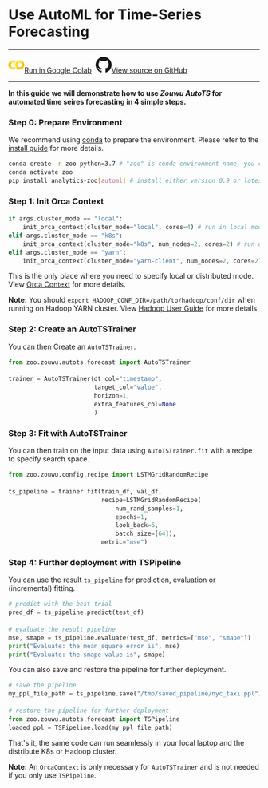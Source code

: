 # Use AutoML for Time-Series Forecasting

---

![](../../../../image/colab_logo_32px.png)[Run in Google Colab](https://colab.research.google.com/github/intel-analytics/analytics-zoo/blob/master/docs/docs/colab-notebook/zouwu/zouwu_autots_nyc_taxi.ipynb) &nbsp;![](../../../../image/GitHub-Mark-32px.png)[View source on GitHub](https://github.com/intel-analytics/analytics-zoo/blob/master/docs/docs/colab-notebook/zouwu/zouwu_autots_nyc_taxi.ipynb)

---

**In this guide we will demonstrate how to use _Zouwu AutoTS_ for automated time seires forecasting in 4 simple steps.**

### **Step 0: Prepare Environment**

We recommend using [conda](https://docs.conda.io/projects/conda/en/latest/user-guide/install/) to prepare the environment. Please refer to the [install guide](../../UserGuide/python.md) for more details.

```bash
conda create -n zoo python=3.7 # "zoo" is conda environment name, you can use any name you like.
conda activate zoo
pip install analytics-zoo[automl] # install either version 0.9 or latest nightly build
```

### **Step 1: Init Orca Context**
```python
if args.cluster_mode == "local":
    init_orca_context(cluster_mode="local", cores=4) # run in local mode
elif args.cluster_mode == "k8s":
    init_orca_context(cluster_mode="k8s", num_nodes=2, cores=2) # run on K8s cluster
elif args.cluster_mode == "yarn":
    init_orca_context(cluster_mode="yarn-client", num_nodes=2, cores=2) # run on Hadoop YARN cluster
```

This is the only place where you need to specify local or distributed mode. View [Orca Context](../../Orca/Overview/orca-context.md) for more details.

**Note:** You should `export HADOOP_CONF_DIR=/path/to/hadoop/conf/dir` when running on Hadoop YARN cluster. View [Hadoop User Guide](../../UserGuide/hadoop.md) for more details.

### **Step 2: Create an AutoTSTrainer**

You can then Create an `AutoTSTrainer`.

```python
from zoo.zouwu.autots.forecast import AutoTSTrainer

trainer = AutoTSTrainer(dt_col="timestamp",  
                        target_col="value",  
                        horizon=1,           
                        extra_features_col=None
                        )
```
### **Step 3: Fit with AutoTSTrainer**

You can then train on the input data using `AutoTSTrainer.fit` with a recipe to specify search space.

```python
from zoo.zouwu.config.recipe import LSTMGridRandomRecipe

ts_pipeline = trainer.fit(train_df, val_df,
                          recipe=LSTMGridRandomRecipe(
                              num_rand_samples=1,
                              epochs=1,
                              look_back=6,
                              batch_size=[64]),
                          metric="mse")
```

### **Step 4: Further deployment with TSPipeline**

You can use the result `ts_pipeline` for prediction, evaluation or (incremental) fitting.
```python
# predict with the best trial
pred_df = ts_pipeline.predict(test_df)

# evaluate the result pipeline
mse, smape = ts_pipeline.evaluate(test_df, metrics=["mse", "smape"])
print("Evaluate: the mean square error is", mse)
print("Evaluate: the smape value is", smape)
```

You can also save and restore the pipeline for further deployment.
```python
# save the pipeline
my_ppl_file_path = ts_pipeline.save("/tmp/saved_pipeline/nyc_taxi.ppl")

# restore the pipeline for further deployment
from zoo.zouwu.autots.forecast import TSPipeline
loaded_ppl = TSPipeline.load(my_ppl_file_path)
```
That's it, the same code can run seamlessly in your local laptop and the distribute K8s or Hadoop cluster.

**Note:** An `OrcaContext` is only necessary for `AutoTSTrainer` and is not needed if you only use `TSPipeline`.

